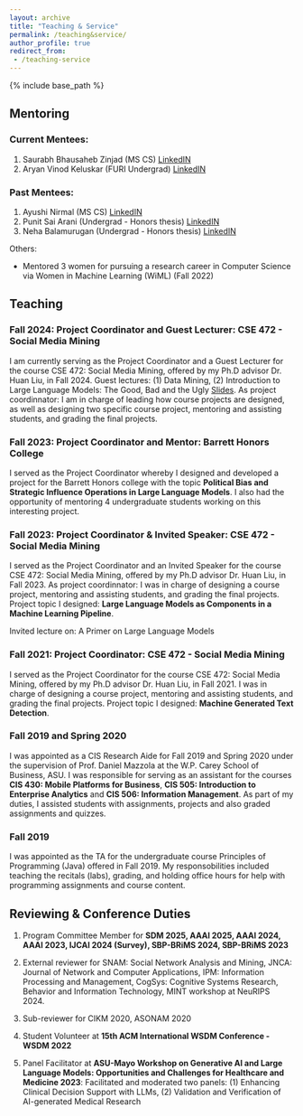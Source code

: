 ```yaml
---
layout: archive
title: "Teaching & Service"
permalink: /teaching&service/
author_profile: true
redirect_from:
 - /teaching-service
---
```


{% include base_path %}

## Mentoring

### Current Mentees:

1. Saurabh Bhausaheb Zinjad (MS CS) [LinkedIN](https://www.linkedin.com/in/saurabhzinjad/)
2. Aryan Vinod Keluskar (FURI Undergrad) [LinkedIN](https://www.linkedin.com/in/aryankeluskar/)


### Past Mentees:

1. Ayushi Nirmal (MS CS) [LinkedIN](https://www.linkedin.com/in/ayushi-nirmal/)
4. Punit Sai Arani (Undergrad - Honors thesis) [LinkedIN](https://www.linkedin.com/in/punitarani/)
5. Neha Balamurugan (Undergrad - Honors thesis) [LinkedIN](https://www.linkedin.com/in/neha-balamurugan-8455981b1/)

Others:

- Mentored 3 women for pursuing a research career in Computer Science via Women in Machine Learning (WiML) (Fall 2022)

## Teaching

### Fall 2024: Project Coordinator and Guest Lecturer: CSE 472 - Social Media Mining

I am currently serving as the Project Coordinator and a Guest Lecturer for the course CSE 472: Social Media Mining, offered by my Ph.D advisor Dr. Huan Liu, in Fall 2024. Guest lectures: (1) Data Mining, (2) Introduction to Large Language Models: The Good, Bad and the Ugly [Slides](https://docs.google.com/presentation/d/1w-ZHnCWK4SdOFzwwzuNWrPF2aKz3T-ldNSniVL-6nGQ/edit?usp=sharing).
As project coordinnator: I am in charge of leading how course projects are designed, as well as designing two specific course project, mentoring and assisting students, and grading the final projects.



### Fall 2023: Project Coordinator and Mentor: Barrett Honors College

I served as the Project Coordinator whereby I designed and developed a project for the Barrett Honors college with the topic **Political Bias and Strategic Influence Operations in Large Language Models**. I also had the opportunity of mentoring 4 undergraduate students working on this interesting project.

### Fall 2023: Project Coordinator & Invited Speaker: CSE 472 - Social Media Mining

I served as the Project Coordinator and an Invited Speaker for the course CSE 472: Social Media Mining, offered by my Ph.D advisor Dr. Huan Liu, in Fall 2023. 
As project coordinnator: I was in charge of designing a course project, mentoring and assisting students, and grading the final projects. Project topic I designed: **Large Language Models as Components in a Machine Learning Pipeline**. 

Invited lecture on:  A Primer on Large Language Models 


### Fall 2021: Project Coordinator: CSE 472 - Social Media Mining

I served as the Project Coordinator for the course CSE 472: Social Media Mining, offered by my Ph.D advisor Dr. Huan Liu, in Fall 2021. I was in charge of designing a course project, mentoring and assisting students, and grading the final projects. Project topic I designed: **Machine Generated Text Detection**. 



### Fall 2019 and Spring 2020

I was appointed as a CIS Research Aide for Fall 2019 and Spring 2020 under the supervision of Prof. Daniel Mazzola at the W.P. Carey School of Business, ASU. I was responsible for serving as an assistant for the courses **CIS 430: Mobile Platforms for Business**, **CIS 505: Introduction to Enterprise Analytics** and **CIS 506: Information Management**. As part of my duties, I assisted students with assignments, projects and also graded assignments and quizzes. 

### Fall 2019

I was appointed as the TA for the undergraduate course Principles of Programming (Java) offered in Fall 2019. My responsobilities included teaching the recitals (labs), grading, and holding office hours for help with programming assignments and course content. 

## Reviewing & Conference Duties


1. Program Committee Member for **SDM 2025, AAAI 2025, AAAI 2024, AAAI 2023, IJCAI 2024 (Survey), SBP-BRiMS 2024, SBP-BRiMS 2023**


2. External reviewer for SNAM: Social Network Analysis and Mining, JNCA: Journal of Network and Computer Applications, IPM: Information Processing and Management, CogSys: Cognitive Systems Research, Behavior and Information Technology, MINT workshop at NeuRIPS 2024.

3. Sub-reviewer for CIKM 2020, ASONAM 2020

4. Student Volunteer at **15th ACM International WSDM Conference - WSDM 2022**

5. Panel Facilitator at **ASU-Mayo Workshop on Generative AI and Large Language Models: Opportunities and Challenges for Healthcare and Medicine 2023**: Facilitated and moderated two panels: (1) Enhancing Clinical Decision Support with LLMs, (2) Validation and Verification of AI-generated Medical Research


<!-- {% if author.googlescholar %}
  You can also find my articles on <u><a href="{{author.googlescholar}}">my Google Scholar profile</a>.</u>
{% endif %} -->

<!-- {% include base_path %}

{% for post in site.teaching reversed %}
  {% include archive-single.html %}
{% endfor %} -->
